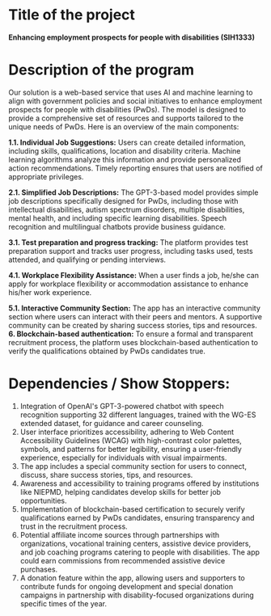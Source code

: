 # Title of the project
**Enhancing employment prospects for people with disabilities (SIH1333)**

# Description of the program
Our solution is a web-based service that uses AI and machine learning to align with government policies and social initiatives to enhance employment prospects for people with disabilities (PwDs). The model is designed to provide a comprehensive set of resources and supports tailored to the unique needs of PwDs. Here is an overview of the main components:

**1.1. Individual Job Suggestions:** Users can create detailed information, including skills, qualifications, location and disability criteria. Machine learning algorithms analyze this information and provide personalized action recommendations. Timely reporting ensures that users are notified of appropriate privileges.

**2.1. Simplified Job Descriptions:** The GPT-3-based model provides simple job descriptions specifically designed for PwDs, including those with intellectual disabilities, autism spectrum disorders, multiple disabilities, mental health, and including specific learning disabilities. Speech recognition and multilingual chatbots provide business guidance.

**3.1. Test preparation and progress tracking:** The platform provides test preparation support and tracks user progress, including tasks used, tests attended, and qualifying or pending interviews.

**4.1. Workplace Flexibility Assistance:** When a user finds a job, he/she can apply for workplace flexibility or accommodation assistance to enhance his/her work experience.

**5.1. Interactive Community Section:** The app has an interactive community section where users can interact with their peers and mentors. A supportive community can be created by sharing success stories, tips and resources.
**6. Blockchain-based authentication:** To ensure a formal and transparent recruitment process, the platform uses blockchain-based authentication to verify the qualifications obtained by PwDs candidates true.

# Dependencies / Show Stoppers:

1. Integration of OpenAI's GPT-3-powered chatbot with speech recognition supporting 32 different languages, trained with the WG-ES extended dataset, for guidance and career counseling.
2. User interface prioritizes accessibility, adhering to Web Content Accessibility Guidelines (WCAG) with high-contrast color palettes, symbols, and patterns for better legibility, ensuring a user-friendly experience, especially for individuals with visual impairments.
3. The app includes a special community section for users to connect, discuss, share success stories, tips, and resources.
4. Awareness and accessibility to training programs offered by institutions like NIEPMD, helping candidates develop skills for better job opportunities.
5. Implementation of blockchain-based certification to securely verify qualifications earned by PwDs candidates, ensuring transparency and trust in the recruitment process.
6. Potential affiliate income sources through partnerships with organizations, vocational training centers, assistive device providers, and job coaching programs catering to people with disabilities. The app could earn commissions from recommended assistive device purchases.
7. A donation feature within the app, allowing users and supporters to contribute funds for ongoing development and special donation campaigns in partnership with disability-focused organizations during specific times of the year.
